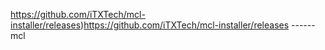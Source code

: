 https://github.com/iTXTech/mcl-installer/releases)https://github.com/iTXTech/mcl-installer/releases ------mcl


